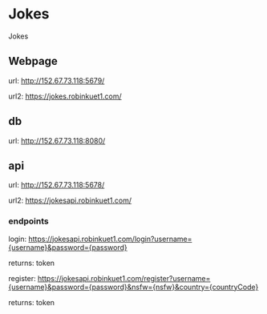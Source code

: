 # Jokes
Jokes

## Webpage
url: http://152.67.73.118:5679/

url2: https://jokes.robinkuet1.com/

## db
url: http://152.67.73.118:8080/

## api
url: http://152.67.73.118:5678/

url2: https://jokesapi.robinkuet1.com/

### endpoints
login: https://jokesapi.robinkuet1.com/login?username={username}&password={password}

returns: token


register: https://jokesapi.robinkuet1.com/register?username={username}&password={password}&nsfw={nsfw}&country={countryCode}

returns: token
